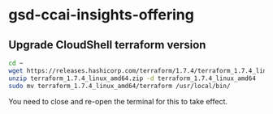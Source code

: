 # gsd-ccai-insights-offering


## Upgrade CloudShell terraform version

```sh
cd ~
wget https://releases.hashicorp.com/terraform/1.7.4/terraform_1.7.4_linux_amd64.zip
unzip terraform_1.7.4_linux_amd64.zip -d terraform_1.7.4_linux_amd64
sudo mv terraform_1.7.4_linux_amd64/terraform /usr/local/bin/
```
You need to close and re-open the terminal for this to take effect.